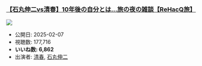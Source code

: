 ### [【石丸伸二vs清春】10年後の自分とは…旅の夜の雑談【ReHacQ旅】](https://www.youtube.com/watch?v=sT-2mKXHPm8)
[![](https://img.youtube.com/vi/sT-2mKXHPm8/sddefault.jpg)](https://www.youtube.com/watch?v=sT-2mKXHPm8)
-   公開日: 2025-02-07
-   視聴数: 177,716
-   **いいね数: 6,862**
-   出演者: [清春](/rehacq_fan/people/清春 "wikilink"), [石丸伸二](/rehacq_fan/people/石丸伸二 "wikilink")
